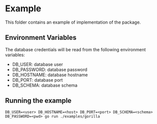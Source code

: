 # Example

This folder contains an example of implementation of the package.

## Environment Variables

The database credentials will be read from the following environment variables:

- DB_USER: database user
- DB_PASSWORD: database password
- DB_HOSTNAME: database hostname
- DB_PORT: database port
- DB_SCHEMA: database schema

## Running the example

`DB_USER=<user> DB_HOSTNAME=<host> DB_PORT=<port> DB_SCHEMA=<schema> DB_PASSWORD=<pwd> go run ./examples/gorilla`
